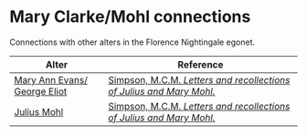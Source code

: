 # Mary Clarke/Mohl connections
Connections with other alters in the Florence Nightingale egonet.

| Alter  | Reference|
| ------------- |------------- |
 | [Mary Ann Evans/ George Eliot](https://github.com/altealo/GeorgeEliot/blob/master/README.md)|[Simpson, M.C.M. *Letters and recollections of Julius and Mary Mohl.*](https://archive.org/stream/lettersrecollect00simpiala/lettersrecollect00simpiala_djvu.txt)|
 | [Julius Mohl](https://github.com/altealo/JuliusMohl/blob/master/README.md)|[Simpson, M.C.M. *Letters and recollections of Julius and Mary Mohl.*](https://archive.org/stream/lettersrecollect00simpiala/lettersrecollect00simpiala_djvu.txt)|
